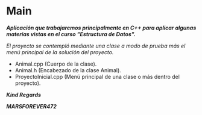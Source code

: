 # Main

**_Aplicación que trabajaremos principalmente en C++ para aplicar algunas materias vistas en el curso "Estructura de Datos"._**

_El proyecto se contempló mediante una clase a modo de prueba más el menú principal de la solución del proyecto._

- Animal.cpp (Cuerpo de la clase).
- Animal.h (Encabezado de la clase Animal).
- ProyectoInicial.cpp (Menú principal de una clase o más dentro del proyecto).

**_Kind Regards_**

**_MARSFOREVER472_**
